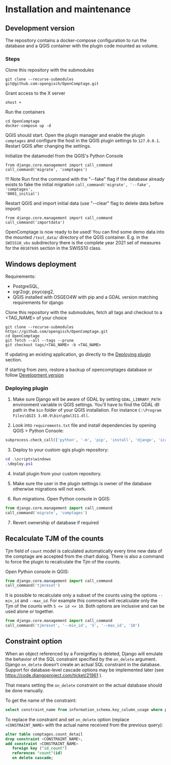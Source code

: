 # Installation and maintenance

## Development version

The repository contains a docker-compose configuration to run the
database and a QGIS container with the plugin code mounted as volume.

### Steps
Clone this repository with the submodules

    git clone --recurse-submodules git@github.com:opengisch/OpenComptage.git

Grant access to the X server

    xhost +

Run the containers

    cd OpenComptage
    docker-compose up -d

QGIS should start. Open the plugin manager and enable the plugin `comptages` and configure the host in the QGIS plugin settings to `127.0.0.1`.
Restart QGIS after changing the settings.

Initialize the datamodel from the QGIS's Python Console

    from django.core.management import call_command
    call_command('migrate', 'comptages')


!!! Note
    Run first the command with the "--fake" flag if the database already exists to fake the initial migration
    <code>call_command('migrate', '--fake', 'comptages', '0001_initial')</code>

Restart QGIS and import initial data (use "--clear" flag to delete data before import)

    from django.core.management import call_command
    call_command('importdata')

OpenComptage is now ready to be used! You can find some demo data into
the mounted `/test_data/` directory of the QGIS container. E.g. in the
`SWISS10_vbv` subdirectory there is the complete year 2021 set of
measures for the `00107695` section in the SWISS10 class.

## Windows deployment

Requirements:
 - PostgreSQL,
 - ogr2ogr, psycopg2,
 - QGIS installed with OSGEO4W with pip and a GDAL version matching requirements for django

Clone this repository with the submodules, fetch all tags and checkout to a <TAG_NAME> of your choice

    git clone --recurse-submodules https://github.com/opengisch/OpenComptage.git
    cd OpenComptage
    git fetch --all --tags --prune
    git checkout tags/<TAG_NAME> -b <TAG_NAME>
    
If updating an existing application, go directly to the [Deploying plugin](#deploying-plugin) section.

If starting from zero, restore a backup of opencomptages database or follow [Development version](#development-version)

### Deploying plugin

1. Make sure Django will be aware of GDAL by setting `GDAL_LIBRARY_PATH` environment variable in QGIS settings.
You'll have to find the GDAL dll path in the `bin` folder of your QGIS installation.
For instance `C:\Program Files\QGIS 3.40.9\bin\gdal311.dll`.

2. Look into `requirements.txt` file and install dependencies by opening QGIS > Python Console:

```python
subprocess.check_call(['python', '-m', 'pip', 'install', 'django', 'icalendar', 'nose2', 'numpy', 'openpyxl', 'pandas', 'plotly==4.14.3', 'psycopg2-binary'])
```

3. Deploy to your custom qgis plugin repository:

```powershell
cd .\scripts\windows
.\deploy.ps1
```

4. Install plugin from your custom repository.

5. Make sure the user in the plugin settings is owner of the database otherwise migrations will not work.

6. Run migrations. Open Python console in QGIS:

```python
from django.core.management import call_command
call_command('migrate', 'comptages')
```

7. Revert ownership of database if required

## Recalculate TJM of the counts

Tjm field of `count` model is calculated automatically every time new data of the comptage are accepted from the chart dialog. There is also a command to force the plugin to recalculate the Tjm of the counts.

Open Python console in QGIS:

```python
from django.core.management import call_command
call_command('tjmreset')
```

It is possible to recalculate only a subset of the counts using the options `--min_id` and `--max_id`. For example this command will recalculate only the Tjm of the counts with `5 <= id <= 10`. Both options are inclusive and can be used alone or together.

```python
from django.core.management import call_command
call_command('tjmreset', '--min_id', '5', '--max_id', '10')
```

## Constraint option

When an object referenced by a ForeignKey is deleted, Django will emulate the behavior of the SQL constraint specified by the `on_delete` argument. Django `on_delete` doesn’t create an actual SQL constraint in the database. Support for database-level cascade options may be implemented later (see https://code.djangoproject.com/ticket/21961 ).

That means setting the `on_delete` constraint on the actual database should be done manually.

To get the name of the constraint:

```SQL
select constraint_name from information_schema.key_column_usage where position_in_unique_constraint is not null and table_name = 'count_detail' and column_name = 'id_count'
```

To replace the constraint and set `on_delete` option (replace `<CONSTRAINT_NAME>` with the actual name received from the previous query):

```SQL
alter table comptages.count_detail
drop constraint <CONSTRAINT_NAME>,
add constraint <CONSTRAINT_NAME>
   foreign key ("id_count")
   references "count"(id)
   on delete cascade;
```

